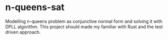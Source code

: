 # n-queens-sat
Modelling n-queens problem as conjunctive normal form and solving it with DPLL algorithm. This project should made my familiar with Rust and the test driven approach.
